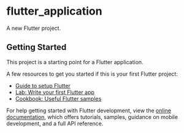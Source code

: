 # flutter_application

A new Flutter project.

## Getting Started

This project is a starting point for a Flutter application.

A few resources to get you started if this is your first Flutter project:

- [Guide to setup Flutter](https://docs.google.com/document/d/1R3bCQJlwLs68Yzk9IMN5x8Z9NBlz5KfU90lsY6lXTfk/edit?usp=sharing)
- [Lab: Write your first Flutter app](https://docs.flutter.dev/get-started/codelab)
- [Cookbook: Useful Flutter samples](https://docs.flutter.dev/cookbook)

For help getting started with Flutter development, view the
[online documentation](https://docs.flutter.dev/), which offers tutorials,
samples, guidance on mobile development, and a full API reference.
